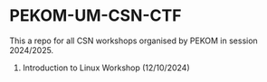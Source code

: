 # PEKOM-UM-CSN-CTF

This a repo for all CSN workshops organised by PEKOM in session 2024/2025.

1. Introduction to Linux Workshop (12/10/2024)